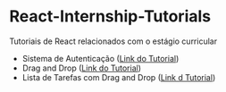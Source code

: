 # React-Internship-Tutorials
Tutoriais de React relacionados com o estágio curricular
- Sistema de Autenticação ([Link do Tutorial](https://www.youtube.com/watch?v=PKwu15ldZ7k))
- Drag and Drop ([Link do Tutorial](https://www.youtube.com/watch?v=-MfTv5VRM0A))
- Lista de Tarefas com Drag and Drop ([Link d Tutorial](https://www.youtube.com/watch?v=t1HQUPrfdOY))
